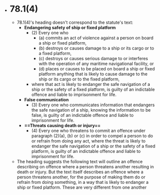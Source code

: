 - # 78.1(4)
	- 78.1(4)'s heading doesn't correspond to the statute's text:
		- **Endangering safety of ship or fixed platform**
			- (2) Every one who
				- (a) commits an act of violence against a person on board a ship or fixed platform,
				- (b) destroys or causes damage to a ship or its cargo or to a fixed platform,
				- (c) destroys or causes serious damage to or interferes with the operation of any maritime navigational facility, or
				- (d) places or causes to be placed on board a ship or fixed platform anything that is likely to cause damage to the ship or its cargo or to the fixed platform,
			- where that act is likely to endanger the safe navigation of a ship or the safety of a fixed platform, is guilty of an indictable offence and liable to imprisonment for life.
		- **False communication**
			- (3) Every one who communicates information that endangers the safe navigation of a ship, knowing the information to be false, is guilty of an indictable offence and liable to imprisonment for life.
		- **==Threats causing death or injury==**
			- (4) Every one who threatens to commit an offence under paragraph (2)(a), (b) or (c) in order to compel a person to do or refrain from doing any act, where the threat is likely to endanger the safe navigation of a ship or the safety of a fixed platform, is guilty of an indictable offence and liable to imprisonment for life.
	- The heading suggests the following text will outline an offence describing on offence where a person threatens another resulting in death or injury. But the text itself describes an offence where a person threatens another, for the purpose of making them do or refrain from doing something, in a way that is likely to endanger a ship or fixed platform. These are very different from one another